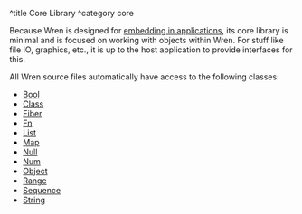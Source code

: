 ^title Core Library
^category core

Because Wren is designed for [embedding in applications][embedding], its core
library is minimal and is focused on working with objects within Wren. For
stuff like file IO, graphics, etc., it is up to the host application to provide
interfaces for this.

All Wren source files automatically have access to the following classes:

* [Bool](bool.html)
* [Class](class.html)
* [Fiber](fiber.html)
* [Fn](fn.html)
* [List](list.html)
* [Map](map.html)
* [Null](null.html)
* [Num](num.html)
* [Object](object.html)
* [Range](range.html)
* [Sequence](sequence.html)
* [String](string.html)

[embedding]: ../embedding-api.html
